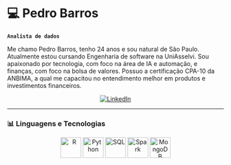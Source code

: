 # 💻 Pedro Barros
**`Analista de dados`**

Me chamo Pedro Barros, tenho 24 anos e sou natural de São Paulo.
Atualmente estou cursando Engenharia de software na UniAsselvi. Sou apaixonado por
tecnologia, com foco na área de IA e automação, e finanças, com foco na bolsa de valores.
Possuo a certificação CPA-10 da ANBIMA, a qual me capacitou no entendimento melhor em produtos
e investimentos financeiros.

<p align="center">
  <a href="www.linkedin.com/in/pedro-barros-aa02402b2">
    <img src="https://img.shields.io/badge/LinkedIn-Pedro Barros-blue?style=for-the-badge&logo=linkedin&logoColor=white" alt="LinkedIn" />
  </a>
</p>

---


### 📊 Linguagens e Tecnologias

<p align="center">
  <img src="https://upload.wikimedia.org/wikipedia/commons/thumb/1/1b/R_logo.svg/724px-R_logo.svg.png" alt="R" title="R" width="48"/>
  <img src="https://cdn.iconscout.com/icon/free/png-256/python-2-226051.png" alt="Python" title="Python" width="48"/>
  <img src="https://img.icons8.com/color/48/000000/sql.png" alt="SQL" title="SQL" width="48"/>
  <img src="https://img.icons8.com/color/48/000000/apache-spark.png" alt="Spark" title="Apache Spark" width="48"/>
  <img src="https://img.icons8.com/color/48/000000/mongodb.png" alt="MongoDB" title="MongoDB" width="48"/>
</p>
